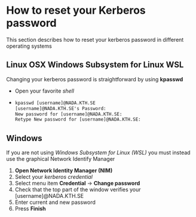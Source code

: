 

# How to reset your Kerberos password

This section describes how to reset your kerberos password
in different operating systems

## Linux OSX Windows Subsystem for Linux WSL 

Changing your kerberos password is straightforward by using **kpasswd**

* Open your favorite *shell*
* ```default
  kpasswd [username]@NADA.KTH.SE
  [username]@NADA.KTH.SE's Password:
  New password for [username]@NADA.KTH.SE:
  Retype New password for [username]@NADA.KTH.SE:
  ```

## Windows

If you are not using *Windows Subsystem for Linux (WSL)* you must
instead use the graphical Network Identify Manager

1. **Open Network Identity Manager (NIM)**
1. Select your *kerberos credential*
1. Select menu item **Credential** -> **Change password**
1. Check that the top part of the window verifies your [username]@NADA.KTH.SE
1. Enter current and new password
1. Press **Finish**
